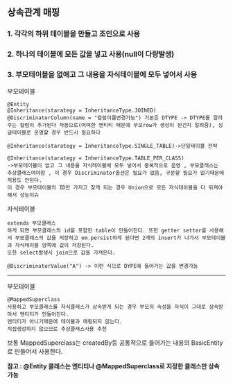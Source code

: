 ## 상속관계 매핑

### 1. 각각의 하위 테이블을 만들고 조인으로 사용

### 2. 하나의 테이블에 모든 값을 넣고 사용(null이 다량발생)

### 3. 부모테이블을 없애고 그 내용을 자식테이블에 모두 넣어서 사용

부모테이블

```
@Entity
@Inheritance(starategy = InheritanceType.JOINED)
@DiscriminatorColumn(name = "컬럼이름변경가능") 기본은 DTYPE -> DTYPE를 알려주는 컬럼이 추가된다 자동으로(어떠한 엔티티 때문에 부모row가 생성이 된건지 알려줌), 싱글테이블로 운영할 경우 반드시 필요하다

@Inheritance(starategy = InheritanceType.SINGLE_TABLE)->단일테이블 전략

@Inheritance(starategy = InheritanceType.TABLE_PER_CLASS)
->부모테이블이 없고 그 내용을 자식테이블에 모두 넣어서 중복적으로 운영 , 부모클래스는 추상클래스여야함 , 이 경우 Discriminator옵션은 필요가 없음, 구분할 필요가 없기때문에 적용도 안된다.
이 경우 부모테이블의 ID만 가지고 찾게 되는 경우 Union으로 모든 자식테이블을 다 뒤져야 해서 성능이슈
```

자식테이블

```
extends 부모클래스
하게 되면 부모클래스의 id를 포함한 table이 만들어진다. 또한 getter setter를 사용해서 부모클래스의 값을 저장하고 em.persist하게 된다면 2개의 insert가 나가서 부모테이블과 자식테이블 양쪽에 값이 저장된다.
또한 select발생시 join으로 값을 가져온다.

@DiscriminatorValue("A") -> 이런 식으로 DYPE에 들어가는 값을 변경가능
```

---

부모테이블

```
@MappedSuperclass
사용하고 부모클래스를 자식클래스가 상속받게 되는 경우 부모의 속성을 자식이 그대로 상속받아서 엔티티가 만들어진다.
엔티티가 아니기때문에 테이블과 매핑되지 않는다.
직접생성하지 않으므로 추상클래스사용 추천
```

보통 MappedSuperclass는 createdBy등 공통적으로 들어가는 내용의 BasicEntity로 만들어서 사용한다.

**참고 : @Entity 클래스는 엔티티나 @MappedSuperclass로 지정한 클래스만 상속 가능**
